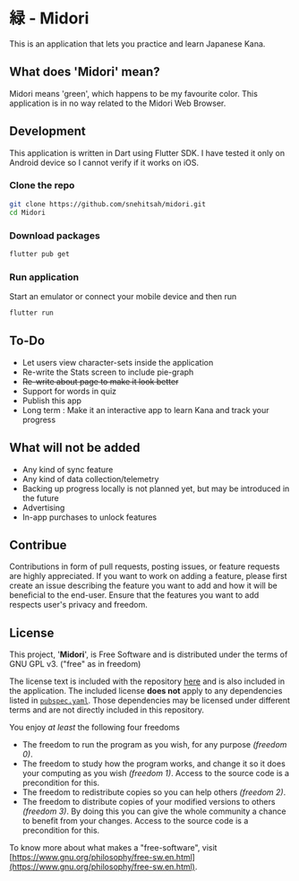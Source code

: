 # 緑 - Midori

This is an application that lets you practice and learn Japanese Kana.

## What does 'Midori' mean?

Midori means 'green', which happens to be my favourite color. This application is in no way related to the Midori Web Browser.

## Development

This application is written in Dart using Flutter SDK. I have tested it only on Android device so I cannot verify if it works on iOS.

### Clone the repo

```sh
git clone https://github.com/snehitsah/midori.git
cd Midori
```

### Download packages

```sh
flutter pub get
```

### Run application

Start an emulator or connect your mobile device and then run

```sh
flutter run
```

## To-Do
 - Let users view character-sets inside the application
 - Re-write the Stats screen to include pie-graph
 - <s>Re-write about page to make it look better</s>
 - Support for words in quiz
 - Publish this app
 - Long term : Make it an interactive app to learn Kana and track your progress

## What will not be added
 - Any kind of sync feature
 - Any kind of data collection/telemetry
 - Backing up progress locally is not planned yet, but may be introduced in the future
 - Advertising
 - In-app purchases to unlock features

## Contribue

Contributions in form of pull requests, posting issues, or feature requests are highly appreciated. If you want to work on adding a feature, please first create an issue describing the feature you want to add and how it will be beneficial to the end-user. Ensure that the features you want to add respects user's privacy and freedom.

## License

This project, '**Midori**', is Free Software and is distributed under the terms of GNU GPL v3. ("free" as in freedom)

The license text is included with the repository [here](https://github.com/snehitsah/midori/blob/master/LICENSE) and is also included in the application. The included license **does not** apply to any dependencies listed in [`pubspec.yaml`](https://github.com/snehitsah/midori/blob/master/pubspec.yaml). Those dependencies may be licensed under different terms and are not directly included in this repository.

You enjoy *at least* the following four freedoms

 - The freedom to run the program as you wish, for any purpose *(freedom 0)*.
 - The freedom to study how the program works, and change it so it does your computing as you wish *(freedom 1)*. Access to the source code is a precondition for this.
 - The freedom to redistribute copies so you can help others *(freedom 2)*.
 - The freedom to distribute copies of your modified versions to others *(freedom 3)*. By doing this you can give the whole community a chance to benefit from your changes. Access to the source code is a precondition for this.

To know more about what makes a "free-software", visit [https://www.gnu.org/philosophy/free-sw.en.html](https://www.gnu.org/philosophy/free-sw.en.html).